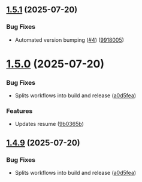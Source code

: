 ## [1.5.1](https://github.com/sammosios/welcome/compare/v1.5.0...v1.5.1) (2025-07-20)


### Bug Fixes

* Automated version bumping ([#4](https://github.com/sammosios/welcome/issues/4)) ([9918005](https://github.com/sammosios/welcome/commit/9918005c57b34b0e2bbaf02b18971b04715bba4a))

# [1.5.0](https://github.com/sammosios/welcome/compare/v1.4.8...v1.5.0) (2025-07-20)


### Bug Fixes

* Splits workflows into build and release ([a0d5fea](https://github.com/sammosios/welcome/commit/a0d5feab895453dcc692b1e96d3a7b38d9ca69be))


### Features

* Updates resume ([9b0365b](https://github.com/sammosios/welcome/commit/9b0365bb3caaa5c348f8c85a77ba77da31c86213))

## [1.4.9](https://github.com/sammosios/welcome/compare/v1.4.8...v1.4.9) (2025-07-20)


### Bug Fixes

* Splits workflows into build and release ([a0d5fea](https://github.com/sammosios/welcome/commit/a0d5feab895453dcc692b1e96d3a7b38d9ca69be))
